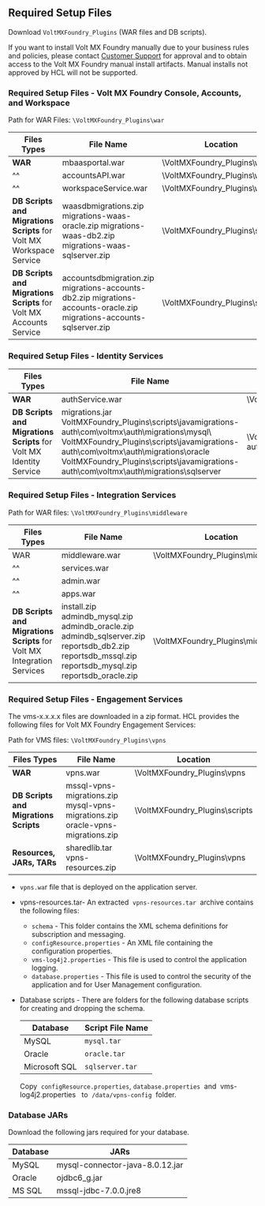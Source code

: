                             

Required Setup Files
--------------------

Download `VoltMXFoundry_Plugins` (WAR files and DB scripts).

If you want to install Volt MX Foundry manually due to your business rules and policies, please contact
[Customer Support](https://support.hcltechsw.com/csm) for approval and to obtain access to the Volt MX Foundry manual install artifacts. Manual installs not approved by HCL will not be supported.

### Required Setup Files - Volt MX Foundry Console, Accounts, and Workspace

Path for WAR Files: `\VoltMXFoundry_Plugins\war`

  
| Files Types | File Name | Location |
| --- | --- | --- |
| **WAR** | mbaasportal.war | \\VoltMXFoundry\_Plugins\\war |
|^^| accountsAPI.war | \\VoltMXFoundry\_Plugins\\war |
|^^| workspaceService.war | \\VoltMXFoundry\_Plugins\\war |
| **DB Scripts and Migrations Scripts** for Volt MX Workspace Service | waasdbmigrations.zip migrations-waas-oracle.zip migrations-waas-db2.zip migrations-waas-sqlserver.zip | \\VoltMXFoundry\_Plugins\\scripts |
| **DB Scripts and Migrations Scripts** for Volt MX Accounts Service | accountsdbmigration.zip migrations-accounts-db2.zip migrations-accounts-oracle.zip migrations-accounts-sqlserver.zip | \\VoltMXFoundry\_Plugins\\scripts |

### Required Setup Files - Identity Services

  
| Files Types | File Name | Location |
| --- | --- | --- |
| **WAR** | authService.war | \\VoltMXFoundry\_Plugins\\war |
| **DB Scripts and Migrations Scripts** for Volt MX Identity Service | migrations.jar VoltMXFoundry\_Plugins\\scripts\\javamigrations-auth\\com\\voltmx\\auth\\migrations\\mysql\\ VoltMXFoundry\_Plugins\\scripts\\javamigrations-auth\\com\\voltmx\\auth\\migrations\\oracle VoltMXFoundry\_Plugins\\scripts\\javamigrations-auth\\com\\voltmx\\auth\\migrations\\sqlserver | \\VoltMXFoundry\_Plugins\\scripts\\javamigrations-auth |

### Required Setup Files - Integration Services

Path for WAR files: `\VoltMXFoundry_Plugins\middleware`

  
| Files Types | File Name | Location |
| --- | --- | --- |
| WAR | middleware.war | \\VoltMXFoundry\_Plugins\\middleware |
|^^| services.war |
|^^| admin.war |
|^^| apps.war |
| **DB Scripts and Migrations Scripts** for Volt MX Integration Services | install.zip admindb\_mysql.zip admindb\_oracle.zip admindb\_sqlserver.zip reportsdb\_db2.zip reportsdb\_mssql.zip reportsdb\_mysql.zip reportsdb\_oracle.zip | \\VoltMXFoundry\_Plugins\\middleware |

### Required Setup Files - Engagement Services

The vms-x.x.x.x files are downloaded in a zip format. HCL provides the following files for Volt MX Foundry Engagement Services:

Path for VMS files: `\VoltMXFoundry_Plugins\vpns`

  
| Files Types | File Name | Location |
| --- | --- | --- |
| **WAR** | vpns.war | \\VoltMXFoundry\_Plugins\\vpns |
| **DB Scripts and Migrations Scripts** | mssql-vpns-migrations.zip mysql-vpns-migrations.zip oracle-vpns-migrations.zip | \\VoltMXFoundry\_Plugins\\scripts |
| **Resources, JARs, TARs** | sharedlib.tar vpns-resources.zip | \\VoltMXFoundry\_Plugins\\vpns |

*   `vpns.wa`r file that is deployed on the application server.
*   vpns-resources.tar\- An extracted  `vpns-resources.tar`  archive contains the following files:
    *   `schema` \- This folder contains the XML schema definitions for subscription and messaging.
    *   `configResource.properties` - An XML file containing the configuration properties.
    *   `vms-log4j2.properties` - This file is used to control the application logging.
    *   `database.properties` - This file is used to control the security of the application and for User Management configuration.
*   Database scripts - There are folders for the following database scripts for creating and dropping the schema.
    
    | Database | Script File Name |
    | --- | --- |
    | MySQL | `mysql.tar` |
    | Oracle | `oracle.tar` |
    | Microsoft SQL | `sqlserver.tar` |
    
    Copy  `configResource.properties`, `database.properties`  and  vms-log4j2.properties   to  `/data/vpns-config`  folder.
    

### Database JARs

Download the following jars required for your database.


  
| Database | JARs |
| --- | --- |
| MySQL | mysql-connector-java-8.0.12.jar |
| Oracle | ojdbc6\_g.jar |
| MS SQL | mssql-jdbc-7.0.0.jre8 |

